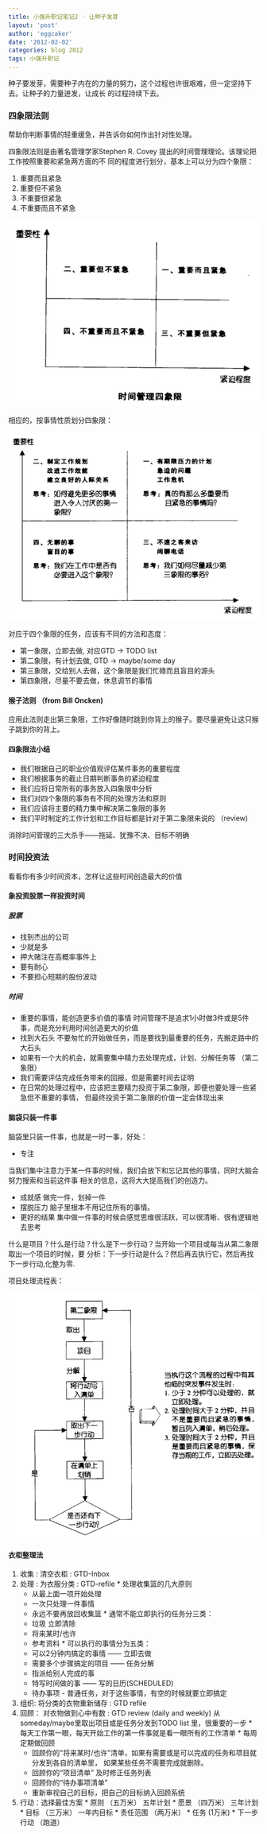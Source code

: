 ```yaml
---
title: 小强升职记笔记2 - 让种子发芽 
layout: 'post'
author: 'eggcaker'
date: '2012-02-02'
categories: blog 2012
tags: 小强升职记
---
```



种子要发芽，需要种子内在的力量的努力，这个过程也许很艰难，但一定坚持下去。让种子的力量迸发，让成长 的过程持续下去。

### 四象限法则

帮助你判断事情的轻重缓急，并告诉你如何作出针对性处理。

四象限法则是由著名管理学家Stephen R. Covey 提出的时间管理理论。该理论把工作按照重要和紧急两方面的不
同的程度进行划分，基本上可以分为四个象限：

  1. 重要而且紧急 
  2. 重要但不紧急 
  3. 不重要但紧急 
  4. 不重要而且不紧急 

![time_4.png](/assets/articles/2012/02/time_4.png)

相应的，按事情性质划分四象限：

![time_4_2.png](/assets/articles/2012/02/time_4_2.png)

对应于四个象限的任务，应该有不同的方法和态度：

  * 第一象限，立即去做, 对应GTD -> TODO list 
  * 第二象限，有计划去做, GTD -> maybe/some day 
  * 第三象限，交给别人去做，这个象限是我们忙碌而且盲目的源头 
  * 第四象限，尽量不要去做，休息调节的事情 

#### 猴子法则 （from Bill Oncken)

应用此法则走出第三象限，工作好像随时跳到你背上的猴子。要尽量避免让这只猴子跳到你的背上。

#### 四象限法小结

  * 我们根据自己的职业价值观评估某件事务的重要程度 
  * 我们根据事务的截止日期判断事务的紧迫程度 
  * 我们应将日常所有的事务放入四象限中分析 
  * 我们对四个象限的事务有不同的处理方法和原则 
  * 我们应该将主要的精力集中解决第二象限的事务 
  * 我们平时制定的工作计划和工作目标都是针对于第二象限来说的 （review) 

消除时间管理的三大杀手——拖延、犹豫不决、目标不明确

### 时间投资法

看看你有多少时间资本，怎样让这些时间创造最大的价值

#### 象投资股票一样投资时间

##### 股票

  * 找到杰出的公司 
  * 少就是多 
  * 押大赌注在高概率事件上 
  * 要有耐心 
  * 不要担心短期的股份波动 

##### 时间

  * 重要的事情，能创造更多价值的事情 时间管理不是追求1小时做3件或是5件事，而是充分利用时间创造更大的价值 
  * 找到大石头 不要匆忙的开始做任务，而是要找到最重要的任务，先搬走路中的大石头 
  * 如果有一个大的机会，就需要集中精力去处理完成，计划、分解任务等 （第二象限） 
  * 我们需要评估完成任务带来的回报，但是需要时间去证明 
  * 在日常的处理过程中，应该把主要精力投资于第二象限，即便也要处理一些紧急但不重要的事情， 但最终投资于第二象限的价值一定会体现出来 

#### 脑袋只装一件事

脑袋里只装一件事，也就是一时一事，好处：

  * 专注 

当我们集中注意力于某一件事的时候，我们会放下和忘记其他的事情，同时大脑会努力搜索和当前这件事 相关的信息，这将大大提高我们的创造力。

  * 成就感 做完一件，划掉一件 
  * 摆脱压力 脑子里根本不用记住所有的事情。 
  * 更好的结果 集中做一件事的时候会感觉思维很活跃，可以很清晰、很有逻辑地去思考 

什么是项目？什么是行动？什么是下一步行动？当开始一个项目或每当从第二象限取出一个项目的时候，要
分析：下一步行动是什么？然后再去执行它，然后再找下一步行动,化整为零.

项目处理流程表：

![roject_flow.png](/assets/articles/2012/02/project_flow.png)

#### 衣柜整理法

  1. 收集 : 清空衣柜 : GTD-Inbox 
  2. 处理 : 为衣服分类 : GTD-refile 
    * 处理收集篮的几大原则 
      * 从最上面一项开始处理 
      * 一次只处理一件事情 
      * 永远不要再放回收集篮 
    * 通常不能立即执行的任务分三类： 
      * 垃圾 立即清除 
      * 将来某时/也许 
      * 参考资料 
    * 可以执行的事情分为五类： 
      * 可以2分钟内搞定的事情 —— 立即去做 
      * 需要多个步骤搞定的项目 —— 任务分解 
      * 指派给别人完成的事 
      * 特写时间做的事 —— 写的日历(SCHEDULED) 
      * 待办事项 - 普通任务，对于这些事情，有空的时候就要立即搞定 
  3. 组织: 将分类的衣物重新储存 : GTD refile 
  4. 回顾： 对衣物做到心中有数 : GTD review (daily and weekly) 从someday/maybe里取出项目或是任务分发到TODO list 里，很重要的一步 
    * 每天工作第一眼，每天开始工作的第一件事就是看一眼所有的工作清单 
    * 每周定期做回顾 
      * 回顾你的"将来某时/也许"清单，如果有需要或是可以完成的任务和项目就分发到各自的清单里， 如果某些任务不需要完成就删除。 
      * 回顾你的“项目清单” 及时修正任务列表 
      * 回顾你的“待办事项清单” 
      * 重新审视自己的目标，把自己的目标纳入回顾系统 
  5. 行动：选择最佳方案 
    * 原则 （五万米） 五年计划 
    * 愿景 （四万米） 三年计划 
    * 目标 （三万米） 一年内目标 
    * 责任范围 （两万米） 
    * 任务 (1万米) 
    * 下一步行动 （跑道） 

